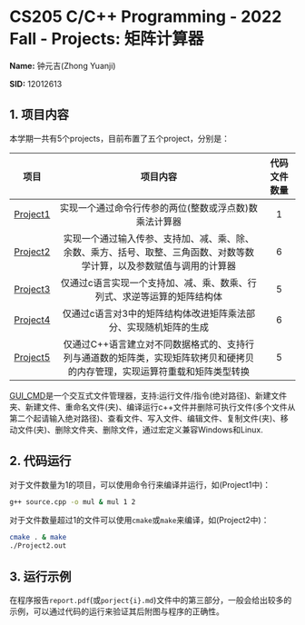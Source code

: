 # CS205 C/C++ Programming - 2022 Fall - Projects: 矩阵计算器

**Name:** 钟元吉(Zhong Yuanji)

**SID:** 12012613


## 1. 项目内容

本学期一共有5个projects，目前布置了五个project，分别是：

|          项目          |                           项目内容                           | 代码文件数量 |
| :--------------------: | :----------------------------------------------------------: | :------: |
| [Project1](./Project1) |    实现一个通过命令行传参的两位(整数或浮点数)数乘法计算器    |    1     |
| [Project2](./Project2) | 实现一个通过输入传参、支持加、减、乘、除、余数、乘方、括号、取整、三角函数、对数等数学计算，以及参数赋值与调用的计算器 |    6     |
| [Project3](./Project3) | 仅通过c语言实现一个支持加、减、乘、数乘、行列式、求逆等运算的矩阵结构体 |    5     |
| [Project4](./Project4) | 仅通过c语言对3中的矩阵结构体改进矩阵乘法部分、实现随机矩阵的生成 |    6     |
| [Project5](./Project5) | 仅通过C++语言建立对不同数据格式的、支持行列与通道数的矩阵类，实现矩阵软拷贝和硬拷贝的内存管理，实现运算符重载和矩阵类型转换 |    5    |

[GUI_CMD](./GUI_CMD)是一个交互式文件管理器，支持:运行文件/指令(绝对路径)、新建文件夹、新建文件、重命名文件(夹)、编译运行c++文件并删除可执行文件(多个文件从第二个起请输入绝对路径)、查看文件、写入文件、编辑文件、复制文件(夹)、移动文件(夹)、删除文件夹、删除文件，通过宏定义兼容Windows和Linux.

## 2. 代码运行

对于文件数量为1的项目，可以使用命令行来编译并运行，如(Project1中)：

```bash
g++ source.cpp -o mul & mul 1 2
```

对于文件数量超过1的文件可以使用`cmake`或`make`来编译，如(Project2中)：

```bash
cmake . & make
./Project2.out
```

## 3. 运行示例

在程序报告`report.pdf`(或`porject{i}.md`)文件中的第三部分，一般会给出较多的示例，可以通过代码的运行来验证其后附图与程序的正确性。
